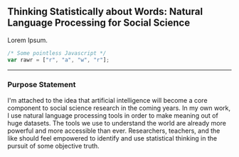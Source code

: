 ## Thinking Statistically about Words: Natural Language Processing for Social Science

Lorem Ipsum.

```javascript
/* Some pointless Javascript */
var rawr = ["r", "a", "w", "r"];
```
----
### Purpose Statement

I'm attached to the idea that artificial intelligence will become a core component to social science research in the coming years. In my own work, I use natural language processing tools in order to make meaning out of huge datasets. The tools we use to understand the world are already more powerful and more accessible than ever. Researchers, teachers, and the like should feel empowered to identify and use statistical thinking in the pursuit of some objective truth. 


